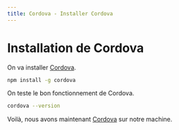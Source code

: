 ```yaml
---
title: Cordova - Installer Cordova
---
```


# Installation de Cordova

On va installer <a href="https://cordova.apache.org/" target="_blank">Cordova</a>.

```bash
npm install -g cordova
```

On teste le bon fonctionnement de Cordova.

```bash
cordova --version
```

Voilà, nous avons maintenant [Cordova](../cordova) sur notre machine.
